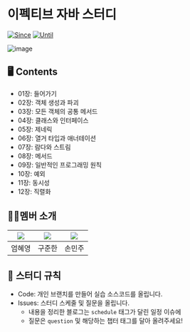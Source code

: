 # 이펙티브 자바 스터디

[![Since](https://img.shields.io/badge/since-2025.04.26-333333.svg?style=flat-square)](https://github.com/ChoonsikDevLab/Rabbit-Study)
[![Until](https://img.shields.io/badge/until-2025.07.20-333333.svg?style=flat-square)](https://github.com/ChoonsikDevLab/Rabbit-Study)

![image](https://github.com/user-attachments/assets/5e9a153e-5286-4e8f-8a64-d0b31286d089)

## 🖥️ Contents
- 01장: 들어가기
- 02장: 객체 생성과 파괴
- 03장: 모든 객체의 공통 메서드
- 04장: 클래스와 인터페이스
- 05장: 제네릭
- 06장: 열거 타입과 애너테이션
- 07장: 람다와 스트림
- 08장: 메서드
- 09장: 일반적인 프로그래밍 원칙
- 10장: 예외
- 11장: 동시성
- 12장: 직렬화

## 🧑‍💻멤버 소개

|[![](https://github.com/EomHyeYeong.png?width=200px)](https://github.com/EomHyeYeong)|[![](https://github.com/limeade23.png?width=200px)](https://github.com/limeade23) |[![](https://github.com/mango606.png?width=200px)](https://github.com/mango606) |
|:---:|:---:|:---:|
| 엄혜영 | 구준한 | 손민주 |

## 📜 스터디 규칙
- Code: 개인 브랜치를 만들어 실습 소스코드를 올립니다.
- Issues: 스터디 스케줄 및 질문을 올립니다.
  - 내용을 정리한 블로그는 `schedule` 태그가 달린 일정 이슈에
  - 질문은 `question` 및 해당하는 챕터 태그를 달아 올려주세요!
